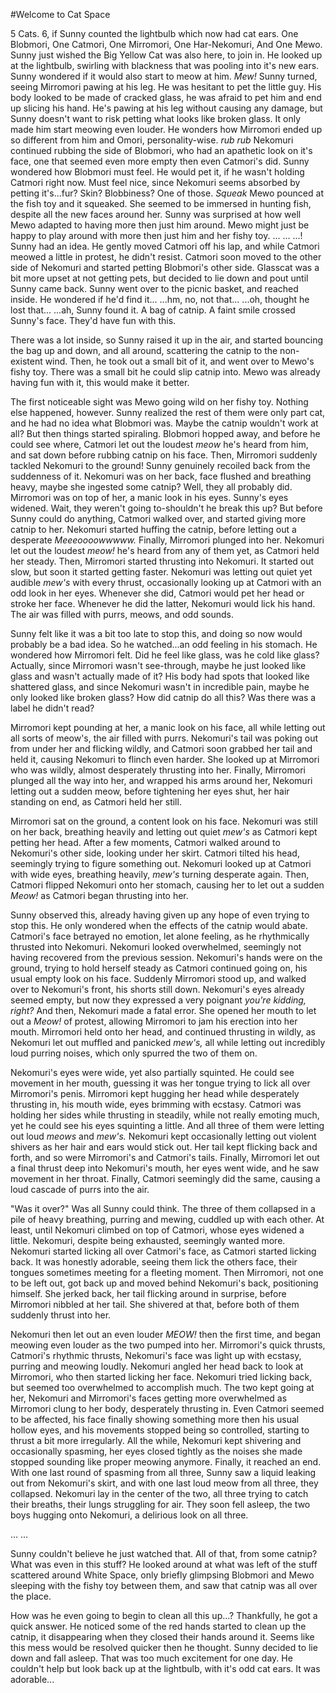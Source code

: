 #Welcome to Cat Space


5 Cats. 6, if Sunny counted the lightbulb which now had cat ears.
One Blobmori,
One Catmori,
One Mirromori,
One Har-Nekomuri,
And One Mewo.
Sunny just wished the Big Yellow Cat was also here, to join in. He looked up at the lightbulb, swirling with blackness that was pooling into it's new ears. Sunny wondered if it would also start to meow at him.
*Mew!*
Sunny turned, seeing Mirromori pawing at his leg. He was hesitant to pet the little guy. His body looked to be made of cracked glass, he was afraid to pet him and end up slicing his hand. He's pawing at his leg without causing any damage, but Sunny doesn't want to risk petting what looks like broken glass. It only made him start meowing even louder.
He wonders how Mirromori ended up so different from him and Omori, personality-wise.
*rub rub*
Nekomuri continued rubbing the side of Blobmori, who had an apathetic look on it's face, one that seemed even more empty then even Catmori's did. Sunny wondered how Blobmori must feel. He would pet it, if he wasn't holding Catmori right now. Must feel nice, since Nekomuri seems absorbed by petting it's...fur? Skin? Blobbiness? One of those.
*Squeak*
Mewo pounced at the fish toy and it squeaked. She seemed to be immersed in hunting fish, despite all the new faces around her. Sunny was surprised at how well Mewo adapted to having more then just him around. Mewo might just be happy to play around with more then just him and her fishy toy.
...
...
...!
Sunny had an idea.
He gently moved Catmori off his lap, and while Catmori meowed a little in protest, he didn't resist. Catmori soon moved to the other side of Nekomuri and started petting Blobmori's other side. Glasscat was a bit more upset at not getting pets, but decided to lie down and pout until Sunny came back.
Sunny went over to the picnic basket, and reached inside.
He wondered if he'd find it...
...hm, no, not that...
...oh, thought he lost that...
...ah, Sunny found it.
A bag of catnip.
A faint smile crossed Sunny's face. They'd have fun with this.

There was a lot inside, so Sunny raised it up in the air, and started bouncing the bag up and down, and all around, scattering the catnip to the non-existent wind.
Then, he took out a small bit of it, and went over to Mewo's fishy toy. There was a small bit he could slip catnip into. Mewo was already having fun with it, this would make it better.


The first noticeable sight was Mewo going wild on her fishy toy. Nothing else happened, however. Sunny realized the rest of them were only part cat, and he had no idea what Blobmori was. Maybe the catnip wouldn't work at all?
But then things started spiraling. Blobmori hopped away, and before he could see where, Catmori let out the loudest *meow* he's heard from him, and sat down before rubbing catnip on his face.
Then, Mirromori suddenly tackled Nekomuri to the ground! Sunny genuinely recoiled back from the suddenness of it.
Nekomuri was on her back, face flushed and breathing heavy, maybe she ingested some catnip? Well, they all probably did. Mirromori was on top of her,  a manic look in his eyes.
Sunny's eyes widened. Wait, they weren't going to-shouldn't he break this up?
But before Sunny could do anything, Catmori walked over, and started giving more catnip to her.  Nekomuri started huffing the catnip, before letting out a desperate *Meeeoooowwwww.* 
Finally, Mirromori plunged into her. Nekomuri let out the loudest *meow!* he's heard from any of them yet, as Catmori held her steady. 
Then, Mirromori started thrusting into Nekomuri. It started out slow, but soon it started getting faster. Nekomuri was letting out quiet yet audible *mew's* with every thrust, occasionally looking up at Catmori with an odd look in her eyes. Whenever she did, Catmori would pet her head or stroke her face. Whenever he did the latter, Nekomuri would lick his hand. The air was filled with purrs, meows, and odd sounds.

Sunny felt like it was a bit too late to stop this, and doing so now would probably be a bad idea. So he watched...an odd feeling in his stomach. He wondered how Mirromori felt. Did he feel like glass, was he cold like glass? Actually, since Mirromori wasn't see-through, maybe he just looked like glass and wasn't actually made of it? His body had spots that looked like shattered glass, and since Nekomuri wasn't in incredible pain, maybe he only looked like broken glass? How did catnip do all this? Was there was a label he didn't read?

Mirromori kept pounding at her, a manic look on his face, all while letting out all sorts of meow's, the air filled with purrs. Nekomuri's tail was poking out from under her and flicking wildly, and Catmori soon grabbed her tail and held it, causing Nekomuri to flinch even harder. She looked up at Mirromori who was wildly, almost desperately thrusting into her. Finally, Mirromori plunged all the way into her, and wrapped his arms around her, Nekomuri letting out a sudden meow, before tightening her eyes shut, her hair standing on end, as Catmori held her still.

Mirromori sat on the ground, a content look on his face. Nekomuri was still on her back, breathing heavily and letting out quiet *mew's* as Catmori kept petting her head. After a few moments, Catmori walked around to Nekomuri's other side, looking under her skirt. Catmori tilted his head, seemingly trying to figure something out. Nekomuri looked up at Catmori with wide eyes, breathing heavily, *mew's* turning desperate again. Then, Catmori flipped Nekomuri onto her stomach, causing her to let out a sudden *Meow!* as Catmori began thrusting into her.

Sunny observed this, already having given up any hope of even trying to stop this. He only wondered when the effects of the catnip would abate. Catmori's face betrayed no emotion, let alone feeling, as he rhythmically thrusted into Nekomuri. Nekomuri looked overwhelmed, seemingly not having recovered from the previous session. Nekomuri's hands were on the ground, trying to hold herself steady as Catmori continued going on, his usual empty look on his face.
Suddenly Mirromori stood up, and walked over to Nekomuri's front, his shorts still down. Nekomuri's eyes already seemed empty, but now they expressed a very poignant *you're kidding, right?* And then, Nekomuri made a fatal error. She opened her mouth to let out a *Meow!* of protest, allowing Mirromori to jam his erection into her mouth. Mirromori held onto her head, and continued thrusting in wildly, as Nekomuri let out muffled and panicked *mew's,* all while letting out incredibly loud purring noises, which only spurred the two of them on.

Nekomuri's eyes were wide, yet also partially squinted. He could see movement in her mouth, guessing it was her tongue trying to lick all over Mirromori's penis. Mirromori kept hugging her head while desperately thrusting in, his mouth wide, eyes brimming with ecstasy. Catmori was holding her sides while thrusting in steadily, while not really emoting much, yet he could see his eyes squinting a little. And all three of them were letting out loud *meows* and *mew's.* Nekomuri kept occasionally letting out violent shivers as her hair and ears would stick out. Her tail kept flicking back and forth, and so were Mirromori's and Catmori's tails. Finally, Mirromori let out a final thrust deep into Nekomuri's mouth, her eyes went wide, and he saw movement in her throat. Finally, Catmori seemingly did the same, causing a loud cascade of purrs into the air.

"Was it over?" Was all Sunny could think. The three of them collapsed in a pile of heavy breathing, purring and mewing, cuddled up with each other.
At least, until Nekomuri climbed on top of Catmori, whose eyes widened a little. Nekomuri, despite being exhausted, seemingly wanted more.
Nekomuri started licking all over Catmori's face, as Catmori started licking back. It was honestly adorable, seeing them lick the others face, their tongues sometimes meeting for a fleeting moment.
Then Mirromori, not one to be left out, got back up and moved behind Nekomuri's back, positioning himself. She jerked back, her tail flicking around in surprise, before Mirromori nibbled at her tail. She shivered at that, before both of them suddenly thrust into her.

Nekomuri then let out an even louder *MEOW!* then the first time, and began meowing even louder as the two pumped into her. Mirromori's quick thrusts, Catmori's rhythmic thrusts, Nekomuri's face was light up with ecstasy, purring and meowing loudly.
Nekomuri angled her head back to look at Mirromori, who then started licking her face. Nekomuri tried licking back, but seemed too overwhelmed to accomplish much. The two kept going at her, Nekomuri and Mirromori's faces getting more overwhelmed as Mirromori clung to her body, desperately thrusting in. Even Catmori seemed to be affected, his face finally showing something more then his usual hollow eyes, and his movements stopped being so controlled, starting to thrust a bit more irregularly. All the while, Nekomuri kept shivering and occasionally spasming, her eyes closed tightly as the noises she made stopped sounding like proper meowing anymore.
Finally, it reached an end. With one last round of spasming from all three, Sunny saw a liquid leaking out from Nekomuri's skirt, and with one last loud meow from all three, they collapsed.
Nekomuri lay in the center of the two, all three trying to catch their breaths, their lungs struggling for air. They soon fell asleep, the two boys hugging onto Nekomuri, a delirious look on all three.

...
...

Sunny couldn't believe he just watched that. All of that, from some catnip? What was even in this stuff? He looked around at what was left of the stuff scattered around White Space, only briefly glimpsing Blobmori and Mewo sleeping with the fishy toy between them, and saw that catnip was all over the place.

How was he even going to begin to clean all this up...?
Thankfully, he got a quick answer. He noticed some of the red hands started to clean up the catnip, it disappearing when they closed their hands around it. Seems like this mess would be resolved quicker then he thought.
Sunny decided to lie down and fall asleep. That was too much excitement for one day.
He couldn't help but look back up at the lightbulb, with it's odd cat ears. It was adorable...